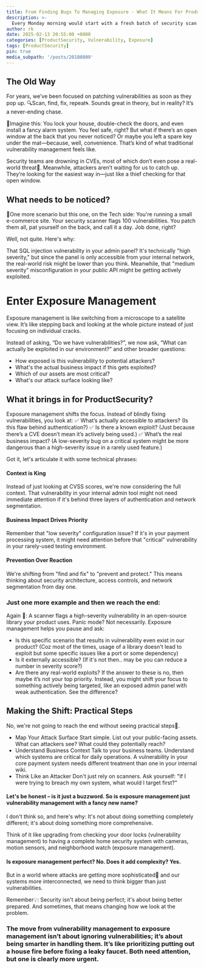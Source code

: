 ```yaml
---
title: From Finding Bugs To Managing Exposure - What It Means For Product Security
description: >-
  Every Monday morning would start with a fresh batch of security scan results, and we would dive into the endless cycle of patch-and-repeat. Sound familiar? Then let's dive in🏊‍♂️
author: rk
date: 2025-02-13 20:55:00 +0800
categories: [ProductSecurity, Vulnerability, Exposure]
tags: [ProductSecurity]
pin: true
media_subpath: '/posts/20180809'
---
```


## The Old Way
For years, we’ve been focused on patching vulnerabilities as soon as they pop up. 🔍Scan, find, fix, repeat🌀. Sounds great in theory, but in reality? It’s a never-ending chase. 

💭Imagine this: You lock your house, double-check the doors, and even install a fancy alarm system. You feel safe, right? 
But what if there’s an open window at the back that you never noticed? Or maybe you left a spare key under the mat—because, well, convenience. That’s kind of what traditional vulnerability management feels like.

Security teams are drowning in CVEs, most of which don’t even pose a real-world threat📢. Meanwhile, attackers aren’t waiting for us to catch up. They’re looking for the easiest way in—just like a thief checking for that open window.

## What needs to be noticed?
💭One more scenario but this one, on the Tech side: You're running a small e-commerce site. Your security scanner flags 100 vulnerabilities. You patch them all, pat yourself on the back, and call it a day. Job done, right?

Well, not quite. Here's why:

That SQL injection vulnerability in your admin panel? It's technically "high severity," but since the panel is only accessible from your internal network, the real-world risk might be lower than you think. 
Meanwhile, that "medium severity" misconfiguration in your public API might be getting actively exploited.

# Enter Exposure Management
Exposure management is like switching from a microscope to a satellite view. It’s like stepping back and looking at the whole picture instead of just focusing on individual cracks. 

Instead of asking, “Do we have vulnerabilities?”, we now ask, “What can actually be exploited in our environment?” and other broader questions:
* How exposed is this vulnerability to potential attackers?
* What's the actual business impact if this gets exploited?
* Which of our assets are most critical?
* What's our attack surface looking like?
  
## What it brings in for ProductSecurity?
Exposure management shifts the focus. Instead of blindly fixing vulnerabilities, you look at:
✅ What’s actually accessible to attackers? (Is this flaw behind authentication?)
✅ Is there a known exploit? (Just because there’s a CVE doesn’t mean it’s actively being used.)
✅ What’s the real business impact? (A low-severity bug on a critical system might be more dangerous than a high-severity issue in a rarely used feature.)

Got it, let's articulate it with some technical phrases:

#### Context is King
Instead of just looking at CVSS scores, we're now considering the full context. That vulnerability in your internal admin tool might not need immediate attention if it's behind three layers of authentication and network segmentation.
#### Business Impact Drives Priority
Remember that "low severity" configuration issue? If it's in your payment processing system, it might need attention before that "critical" vulnerability in your rarely-used testing environment.
#### Prevention Over Reaction
We're shifting from "find and fix" to "prevent and protect." This means thinking about security architecture, access controls, and network segmentation from day one.

### Just one more example and then we reach the end:
Again 💭: A scanner flags a high-severity vulnerability in an open-source library your product uses. Panic mode? Not necessarily. 
Exposure management helps you pause and ask:
* Is this specific scenario that results in vulnerability even exist in our product? (Coz most of the times, usage of a library doesn't lead to exploit but some specific issues like a port or some dependency)
* Is it externally accessible? (If it's not then.. may be you can reduce a number in severity score?)
* Are there any real-world exploits?
If the answer to these is no, then maybe it’s not your top priority.
Instead, you might shift your focus to something actively being targeted, like an exposed admin panel with weak authentication. See the difference?

## Making the Shift: Practical Steps
No, we're not going to reach the end without seeing practical steps📝.
* Map Your Attack Surface
Start simple. List out your public-facing assets. What can attackers see? What could they potentially reach?
* Understand Business Context
Talk to your business teams. Understand which systems are critical for daily operations. A vulnerability in your core payment system needs different treatment than one in your internal wiki.
* Think Like an Attacker
Don't just rely on scanners. Ask yourself: "If I were trying to breach my own system, what would I target first?"

#### Let's be honest – is it just a buzzword. So is exposure management just vulnerability management with a fancy new name?
I don't think so, and here's why: It's not about doing something completely different; it's about doing something more comprehensive. 

Think of it like upgrading from checking your door locks (vulnerability management) to having a complete home security system with cameras, motion sensors, and neighborhood watch (exposure management).

#### Is exposure management perfect? No. Does it add complexity? Yes. 
But in a world where attacks are getting more sophisticated🧩 and our systems more interconnected, we need to think bigger than just vulnerabilities.

Remember💡: Security isn't about being perfect; it's about being better prepared. And sometimes, that means changing how we look at the problem.

### The move from vulnerability management to exposure management isn’t about ignoring vulnerabilities; it’s about being smarter in handling them. It’s like prioritizing putting out a house fire before fixing a leaky faucet. Both need attention, but one is clearly more urgent.

